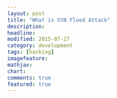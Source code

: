 ```yaml
---
layout: post
title: "What is SYN Flood Attack"
description: 
headline: 
modified: 2015-07-27
category: development
tags: [hacking]
imagefeature: 
mathjax: 
chart: 
comments: true
featured: true
---
```


